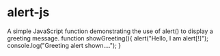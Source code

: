 # alert-js
A simple JavaScript function demonstrating the use of alert() to display a greeting message.
function showGreeting(){
    alert("Hello, I am alert[!]");
    console.log("Greeting alert shown....");
}

